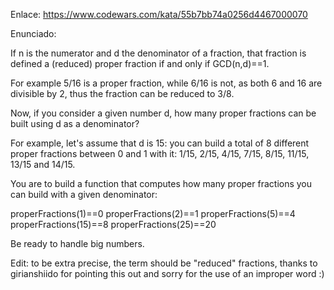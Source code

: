 Enlace: https://www.codewars.com/kata/55b7bb74a0256d4467000070

Enunciado:

If n is the numerator and d the denominator of a fraction, that fraction is defined a (reduced) proper fraction if and only if GCD(n,d)==1.

For example 5/16 is a proper fraction, while 6/16 is not, as both 6 and 16 are divisible by 2, thus the fraction can be reduced to 3/8.

Now, if you consider a given number d, how many proper fractions can be built using d as a denominator?

For example, let's assume that d is 15: you can build a total of 8 different proper fractions between 0 and 1 with it: 1/15, 2/15, 4/15, 7/15, 8/15, 11/15, 13/15 and 14/15.

You are to build a function that computes how many proper fractions you can build with a given denominator:

properFractions(1)==0
properFractions(2)==1
properFractions(5)==4
properFractions(15)==8
properFractions(25)==20

Be ready to handle big numbers.

Edit: to be extra precise, the term should be "reduced" fractions, thanks to girianshiido for pointing this out and sorry for the use of an improper word :)